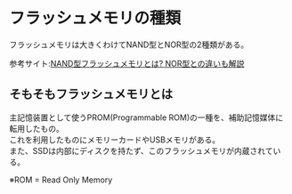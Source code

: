 # フラッシュメモリの種類

フラッシュメモリは大きくわけてNAND型とNOR型の2種類がある。  

参考サイト:[NAND型フラッシュメモリとは? NOR型との違いも解説](https://news.mynavi.jp/article/20200331-1007032/)

## そもそもフラッシュメモリとは

主記憶装置として使うPROM(Programmable ROM)の一種を、補助記憶媒体に転用したもの。  
これを利用したものにメモリーカードやUSBメモリがある。  
また、SSDは内部にディスクを持たず、このフラッシュメモリが内蔵されている。

※ROM = Read Only Memory
